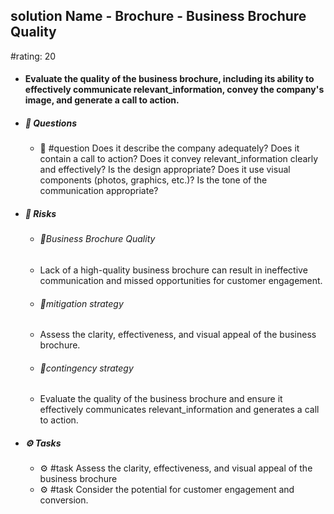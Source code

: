 ## solution Name - Brochure - Business Brochure Quality
#rating: 20
- #### Evaluate the quality of the business brochure, including its ability to effectively communicate relevant_information, convey the company's image, and generate a call to action.
- ##### 💭 Questions
  - 💭 #question Does it describe the company adequately? Does it contain a call to action? Does it convey relevant_information clearly and effectively? Is the design appropriate? Does it use visual components (photos, graphics, etc.)? Is the tone of the communication appropriate?
- ##### 🚨 Risks
  - ###### 🚨Business Brochure Quality
  - Lack of a high-quality business brochure can result in ineffective communication and missed opportunities for customer engagement.
  - ###### 🚨mitigation strategy
  - Assess the clarity, effectiveness, and visual appeal of the business brochure.
  - ###### 🚨contingency strategy
  - Evaluate the quality of the business brochure and ensure it effectively communicates relevant_information and generates a call to action.
- ##### ⚙️ Tasks
  - ⚙️ #task Assess the clarity, effectiveness, and visual appeal of the business brochure
  - ⚙️ #task  Consider the potential for customer engagement and conversion.


